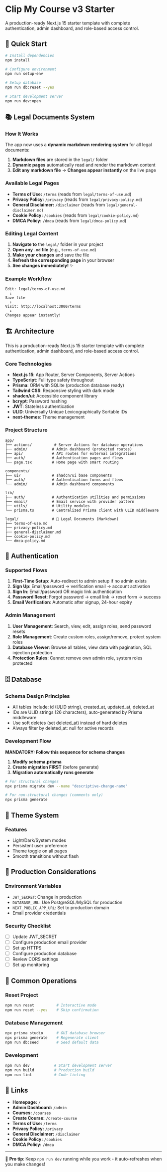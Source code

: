 # Clip My Course v3 Starter

A production-ready Next.js 15 starter template with complete authentication, admin dashboard, and role-based access control.

## 🚀 Quick Start

```bash
# Install dependencies
npm install

# Configure environment
npm run setup-env

# Setup database
npm run db:reset --yes

# Start development server
npm run dev:open
```

## 📚 Legal Documents System

### **How It Works**
The app now uses a **dynamic markdown rendering system** for all legal documents:

1. **Markdown files** are stored in the `legal/` folder
2. **Dynamic pages** automatically read and render the markdown content
3. **Edit any markdown file** → **Changes appear instantly** on the live page

### **Available Legal Pages**
- **Terms of Use:** `/terms` (reads from `legal/terms-of-use.md`)
- **Privacy Policy:** `/privacy` (reads from `legal/privacy-policy.md`)
- **General Disclaimer:** `/disclaimer` (reads from `legal/general-disclaimer.md`)
- **Cookie Policy:** `/cookies` (reads from `legal/cookie-policy.md`)
- **DMCA Policy:** `/dmca` (reads from `legal/dmca-policy.md`)

### **Editing Legal Content**
1. **Navigate to** the `legal/` folder in your project
2. **Open any `.md` file** (e.g., `terms-of-use.md`)
3. **Make your changes** and save the file
4. **Refresh the corresponding page** in your browser
5. **See changes immediately!** ✨

### **Example Workflow**
```
Edit: legal/terms-of-use.md
  ↓
Save file
  ↓
Visit: http://localhost:3000/terms
  ↓
Changes appear instantly!
```

## 🏗️ Architecture

This is a production-ready Next.js 15 starter template with complete authentication, admin dashboard, and role-based access control.

### Core Technologies
- **Next.js 15**: App Router, Server Components, Server Actions
- **TypeScript**: Full type safety throughout
- **Prisma**: ORM with SQLite (production database ready)
- **Tailwind CSS**: Responsive styling with dark mode
- **shadcn/ui**: Accessible component library
- **bcrypt**: Password hashing
- **JWT**: Stateless authentication
- **ULID**: Universally Unique Lexicographically Sortable IDs
- **next-themes**: Theme management

### Project Structure
```
app/
├── actions/          # Server Actions for database operations
├── admin/           # Admin dashboard (protected routes)
├── api/             # API routes for external integrations
├── auth/            # Authentication pages and flows
└── page.tsx         # Home page with smart routing

components/
├── ui/              # shadcn/ui base components
├── auth/            # Authentication forms and flows
└── admin/           # Admin dashboard components

lib/
├── auth/            # Authentication utilities and permissions
├── email/           # Email service with provider pattern
├── utils/           # Utility modules
└── prisma.ts        # Centralized Prisma client with ULID middleware

legal/               # 📁 Legal Documents (Markdown)
├── terms-of-use.md
├── privacy-policy.md
├── general-disclaimer.md
├── cookie-policy.md
└── dmca-policy.md
```

## 🔐 Authentication

### Supported Flows
1. **First-Time Setup**: Auto-redirect to admin setup if no admin exists
2. **Sign Up**: Email/password → verification email → account activation
3. **Sign In**: Email/password OR magic link authentication
4. **Password Reset**: Forgot password → email link → reset form → success
5. **Email Verification**: Automatic after signup, 24-hour expiry

### Admin Management
1. **User Management**: Search, view, edit, assign roles, send password resets
2. **Role Management**: Create custom roles, assign/remove, protect system roles
3. **Database Viewer**: Browse all tables, view data with pagination, SQL injection protection
4. **Protection Rules**: Cannot remove own admin role, system roles protected

## 🗄️ Database

### Schema Design Principles
- All tables include: id (ULID string), created_at, updated_at, deleted_at
- IDs are ULID strings (26 characters), auto-generated by Prisma middleware
- Use soft deletes (set deleted_at) instead of hard deletes
- Always filter by deleted_at: null for active records

### Development Flow
**MANDATORY: Follow this sequence for schema changes**

1. **Modify schema.prisma**
2. **Create migration FIRST** (before generate)
3. **Migration automatically runs generate**

```bash
# For structural changes
npx prisma migrate dev --name "descriptive-change-name"

# For non-structural changes (comments only)
npx prisma generate
```

## 🎨 Theme System

### Features
- Light/Dark/System modes
- Persistent user preference
- Theme toggle on all pages
- Smooth transitions without flash

## 🚀 Production Considerations

### Environment Variables
- `JWT_SECRET`: Change in production
- `DATABASE_URL`: Use PostgreSQL/MySQL for production
- `NEXT_PUBLIC_APP_URL`: Set to production domain
- Email provider credentials

### Security Checklist
- [ ] Update JWT_SECRET
- [ ] Configure production email provider
- [ ] Set up HTTPS
- [ ] Configure production database
- [ ] Review CORS settings
- [ ] Set up monitoring

## 📝 Common Operations

### Reset Project
```bash
npm run reset          # Interactive mode
npm run reset --yes    # Skip confirmation
```

### Database Management
```bash
npx prisma studio      # GUI database browser
npx prisma generate    # Regenerate client
npm run db:seed        # Seed default data
```

### Development
```bash
npm run dev           # Start development server
npm run build         # Production build
npm run lint          # Code linting
```

## 🔗 Links

- **Homepage:** `/`
- **Admin Dashboard:** `/admin`
- **Courses:** `/courses`
- **Create Course:** `/create-course`
- **Terms of Use:** `/terms`
- **Privacy Policy:** `/privacy`
- **General Disclaimer:** `/disclaimer`
- **Cookie Policy:** `/cookies`
- **DMCA Policy:** `/dmca`

---

📌 **Pro tip**: Keep `npm run dev` running while you work - it auto-refreshes when you make changes!
